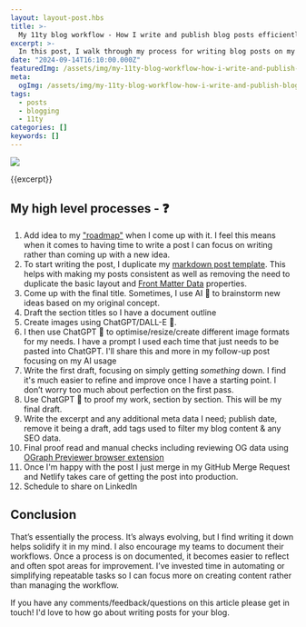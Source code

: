 ```yaml
---
layout: layout-post.hbs
title: >-
  My 11ty blog workflow - How I write and publish blog posts efficiently
excerpt: >-
  In this post, I walk through my process for writing blog posts on my 11ty site, from adding ideas to my roadmap to publishing with Netlify. I share how I use AI tools like ChatGPT and DALL-E to speed up repetitive tasks, while emphasizing the importance of documenting workflows. If you're curious about streamlining your own blogging process, this might give you some new ideas.
date: "2024-09-14T16:10:00.000Z"
featuredImg: /assets/img/my-11ty-blog-workflow-how-i-write-and-publish-blog-posts-efficiently--featured-img.webp
meta:
  ogImg: /assets/img/my-11ty-blog-workflow-how-i-write-and-publish-blog-posts-efficiently--og-img.jpg
tags:
  - posts
  - blogging
  - 11ty
categories: []
keywords: []
---
```


![]({{featuredImg}})

{{excerpt}}

## My high level processes - ❓
1. Add idea to my ["roadmap"](https://github.com/stuartjnelson/northern-badger-11ty-blog?tab=readme-ov-file#roadmap) when I come up with it. I feel this means when it comes to having time to write a post I can focus on writing rather than coming up with a new idea.
2. To start writing the post, I duplicate my [markdown post template](https://github.com/stuartjnelson/northern-badger-11ty-blog/blob/main/articles/__TEMPLATE.md). This helps with making my posts consistent as well as removing the need to duplicate the basic layout and [Front Matter Data](https://www.11ty.dev/docs/data-frontmatter/) properties.
3. Come up with the final title. Sometimes, I use AI 🤖 to brainstorm new ideas based on my original concept.
4. Draft the section titles so I have a document outline
5. Create images using ChatGPT/DALL-E 🤖.
6. I then use ChatGPT 🤖 to optimise/resize/create different image formats for my needs. I have a prompt I used each time that just needs to be pasted into ChatGPT. I'll share this and more in my follow-up post focusing on my AI usage
7. Write the first draft, focusing on simply getting _something_ down. I find it's much easier to refine and improve once I have a starting point. I don’t worry too much about perfection on the first pass.
8. Use ChatGPT 🤖 to proof my work, section by section. This will be my final draft.
9. Write the excerpt and any additional meta data I need; publish date, remove it being a draft, add tags used to filter my blog content & any SEO data.
10. Final proof read and manual checks including reviewing OG data using [OGraph Previewer browser extension](https://chromewebstore.google.com/detail/ograph-previewer/ggcfeakcnodgcmmllfdbmngekljbhiim)
11. Once I'm happy with the post I just merge in my GitHub Merge Request and Netlify takes care of getting the post into production.
12. Schedule to share on LinkedIn



## Conclusion
That’s essentially the process. It’s always evolving, but I find writing it down helps solidify it in my mind. I also encourage my teams to document their workflows. Once a process is on documented, it becomes easier to reflect and often spot areas for improvement. I’ve invested time in automating or simplifying repeatable tasks so I can focus more on creating content rather than managing the workflow.

If you have any comments/feedback/questions on this article please get in touch! I'd love to how go about writing posts for your blog.